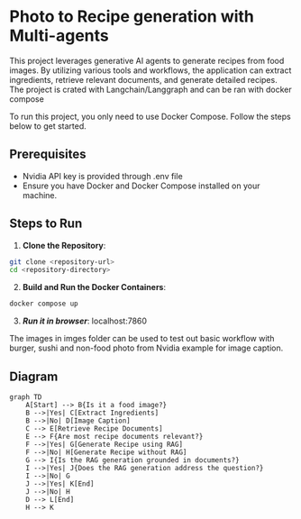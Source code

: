 # Photo to Recipe generation with Multi-agents

This project leverages generative AI agents to generate recipes from food images. By utilizing various tools and workflows, the application can extract ingredients, retrieve relevant documents, and generate detailed recipes. The project is crated with Langchain/Langgraph and can be ran with docker compose

To run this project, you only need to use Docker Compose. Follow the steps below to get started.

## Prerequisites
- Nvidia API key is provided through .env file
- Ensure you have Docker and Docker Compose installed on your machine.

## Steps to Run

1. **Clone the Repository**:
```sh
git clone <repository-url>
cd <repository-directory>
```


2. **Build and Run the Docker Containers**:
```sh
docker compose up
```

3. ***Run it in browser***:
localhost:7860

The images in imges folder can be used to test out basic workflow with burger, sushi and non-food photo from Nvidia example for image caption.


## Diagram

```mermaid
graph TD
    A[Start] --> B{Is it a food image?}
    B -->|Yes| C[Extract Ingredients]
    B -->|No| D[Image Caption]
    C --> E[Retrieve Recipe Documents]
    E --> F{Are most recipe documents relevant?}
    F -->|Yes| G[Generate Recipe using RAG]
    F -->|No| H[Generate Recipe without RAG]
    G --> I{Is the RAG generation grounded in documents?}
    I -->|Yes| J{Does the RAG generation address the question?}
    I -->|No| G
    J -->|Yes| K[End]
    J -->|No| H
    D --> L[End]
    H --> K
```
